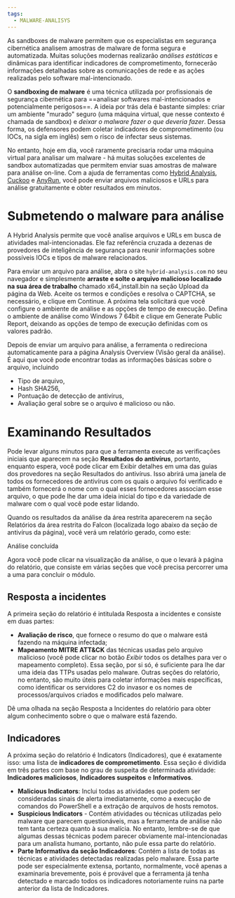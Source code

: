 ```yaml
---
tags:
  - MALWARE-ANALISYS
---
```

As sandboxes de malware permitem que os especialistas em segurança cibernética analisem amostras de malware de forma segura e automatizada. Muitas soluções modernas realizarão *análises estáticas* e dinâmicas para identificar indicadores de comprometimento, fornecerão informações detalhadas sobre as comunicações de rede e as ações realizadas pelo software mal-intencionado.

O **sandboxing de malware** é uma técnica utilizada por profissionais de segurança cibernética para ==analisar softwares mal-intencionados e potencialmente perigosos==. A ideia por trás dela é bastante simples: criar um ambiente "murado" seguro (uma máquina virtual, que nesse contexto é chamada de sandbox) e *deixar o malware fazer o que deveria fazer*. Dessa forma, os defensores podem coletar indicadores de comprometimento (ou IOCs, na sigla em inglês) sem o risco de infectar seus sistemas.

No entanto, hoje em dia, você raramente precisaria rodar uma máquina virtual para analisar um malware - há muitas soluções excelentes de sandbox automatizadas que permitem enviar suas amostras de malware para análise on-line. Com a ajuda de ferramentas como [Hybrid Analysis](https://www.hybrid-analysis.com/), [Cuckoo](https://cuckoosandbox.org/) e [AnyRun](https://any.run/), você pode enviar arquivos maliciosos e URLs para análise gratuitamente e obter resultados em minutos. 

# Submetendo o malware para análise

A Hybrid Analysis permite que você analise arquivos e URLs em busca de atividades mal-intencionadas. Ele faz referência cruzada a dezenas de provedores de inteligência de segurança para reunir informações sobre possíveis IOCs e tipos de malware relacionados.

Para enviar um arquivo para análise, abra o site `hybrid-analysis.com` no seu navegador e simplesmente **arraste e solte o arquivo malicioso localizado na sua área de trabalho** chamado x64_install.bin na seção Upload da página da Web. Aceite os termos e condições e resolva o CAPTCHA, se necessário, e clique em Continue. A próxima tela solicitará que você configure o ambiente de análise e as opções de tempo de execução. Defina o ambiente de análise como Windows 7 64bit e clique em Generate Public Report, deixando as opções de tempo de execução definidas com os valores padrão.

Depois de enviar um arquivo para análise, a ferramenta o redireciona automaticamente para a página Analysis Overview (Visão geral da análise). É aqui que você pode encontrar todas as informações básicas sobre o arquivo, incluindo

- Tipo de arquivo,
- Hash SHA256,
- Pontuação de detecção de antivírus,
- Avaliação geral sobre se o arquivo é malicioso ou não.

# Examinando Resultados
Pode levar alguns minutos para que a ferramenta execute as verificações iniciais que aparecem na seção **Resultados do antivírus**, portanto, enquanto espera, você pode clicar em Exibir detalhes em uma das guias dos provedores na seção Resultados do antivírus. Isso abrirá uma janela de todos os fornecedores de antivírus com os quais o arquivo foi verificado e também fornecerá o nome com o qual esses fornecedores associam esse arquivo, o que pode lhe dar uma ideia inicial do tipo e da variedade de malware com o qual você pode estar lidando.

Quando os resultados da análise da área restrita aparecerem na seção Relatórios da área restrita do Falcon (localizada logo abaixo da seção de antivírus da página), você verá um relatório gerado, como este:

Análise concluída

Agora você pode clicar na visualização da análise, o que o levará à página do relatório, que consiste em várias seções que você precisa percorrer uma a uma para concluir o módulo.

## Resposta a incidentes
A primeira seção do relatório é intitulada Resposta a incidentes e consiste em duas partes:

- **Avaliação de risco**, que fornece o resumo do que o malware está fazendo na máquina infectada;
- **Mapeamento MITRE ATT&CK** das técnicas usadas pelo arquivo malicioso (você pode clicar no botão *Exibir* todos os detalhes para ver o mapeamento completo). Essa seção, por si só, é suficiente para lhe dar uma ideia das TTPs usadas pelo malware. Outras seções do relatório, no entanto, são muito úteis para coletar informações mais específicas, como identificar os servidores C2 do invasor e os nomes de processos/arquivos criados e modificados pelo malware.

Dê uma olhada na seção Resposta a Incidentes do relatório para obter algum conhecimento sobre o que o malware está fazendo.

## Indicadores

A próxima seção do relatório é Indicators (Indicadores), que é exatamente isso: uma lista de **indicadores de comprometimento**. Essa seção é dividida em três partes com base no grau de suspeita de determinada atividade: **Indicadores maliciosos**, **Indicadores suspeitos** e **Informativos**.

- **Malicious Indicators**: Inclui todas as atividades que podem ser consideradas sinais de alerta imediatamente, como a execução de comandos do PowerShell e a extração de arquivos de hosts remotos. 
-  **Suspicious Indicators** - Contém atividades ou técnicas utilizadas pelo malware que parecem questionáveis, mas a ferramenta de análise não tem tanta certeza quanto à sua malícia. No entanto, lembre-se de que algumas dessas técnicas podem parecer obviamente mal-intencionadas para um analista humano, portanto, não pule essa parte do relatório. 
- **Parte Informativa da seção Indicadores**: Contém a lista de todas as técnicas e atividades detectadas realizadas pelo malware. Essa parte pode ser especialmente extensa, portanto, normalmente, você apenas a examinaria brevemente, pois é provável que a ferramenta já tenha detectado e marcado todos os indicadores notoriamente ruins na parte anterior da lista de Indicadores.